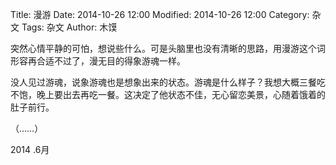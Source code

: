 Title: 漫游
Date: 2014-10-26 12:00
Modified: 2014-10-26 12:00
Category: 杂文
Tags: 杂文
Author: 木馍

突然心情平静的可怕，想说些什么。可是头脑里也没有清晰的思路，用漫游这个词形容再合适不过了，漫无目的得象游魂一样。

没人见过游魂，说象游魂也是想象出来的状态。游魂是什么样子？我想大概三餐吃不饱，晚上要出去再吃一餐。这决定了他状态不佳，无心留恋美景，心随着饿着的肚子前行。

（……）

2014 .6月